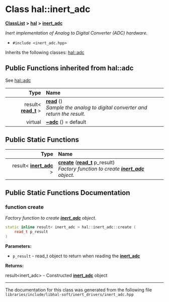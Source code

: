 

# Class hal::inert\_adc



[**ClassList**](annotated.md) **>** [**hal**](namespacehal.md) **>** [**inert\_adc**](classhal_1_1inert__adc.md)



_Inert implementation of Analog to Digital Converter (ADC) hardware._ 

* `#include <inert_adc.hpp>`



Inherits the following classes: [hal::adc](classhal_1_1adc.md)
























































## Public Functions inherited from hal::adc

See [hal::adc](classhal_1_1adc.md)

| Type | Name |
| ---: | :--- |
|  result&lt; [**read\_t**](structhal_1_1adc_1_1read__t.md) &gt; | [**read**](#function-read) () <br>_Sample the analog to digital converter and return the result._  |
| virtual  | [**~adc**](#function-adc) () = default<br> |


## Public Static Functions

| Type | Name |
| ---: | :--- |
|  result&lt; [**inert\_adc**](classhal_1_1inert__adc.md) &gt; | [**create**](#function-create) ([**read\_t**](structhal_1_1adc_1_1read__t.md) p\_result) <br>_Factory function to create_ [_**inert\_adc**_](classhal_1_1inert__adc.md) _object._ |




















































## Public Static Functions Documentation




### function create 

_Factory function to create_ [_**inert\_adc**_](classhal_1_1inert__adc.md) _object._
```C++
static inline result< inert_adc > hal::inert_adc::create (
    read_t p_result
) 
```





**Parameters:**


* `p_result` - read\_t object to return when reading the [**inert\_adc**](classhal_1_1inert__adc.md) 



**Returns:**

result&lt;inert\_adc&gt; - Constructed [**inert\_adc**](classhal_1_1inert__adc.md) object 





        

------------------------------
The documentation for this class was generated from the following file `libraries/include/libhal-soft/inert_drivers/inert_adc.hpp`

